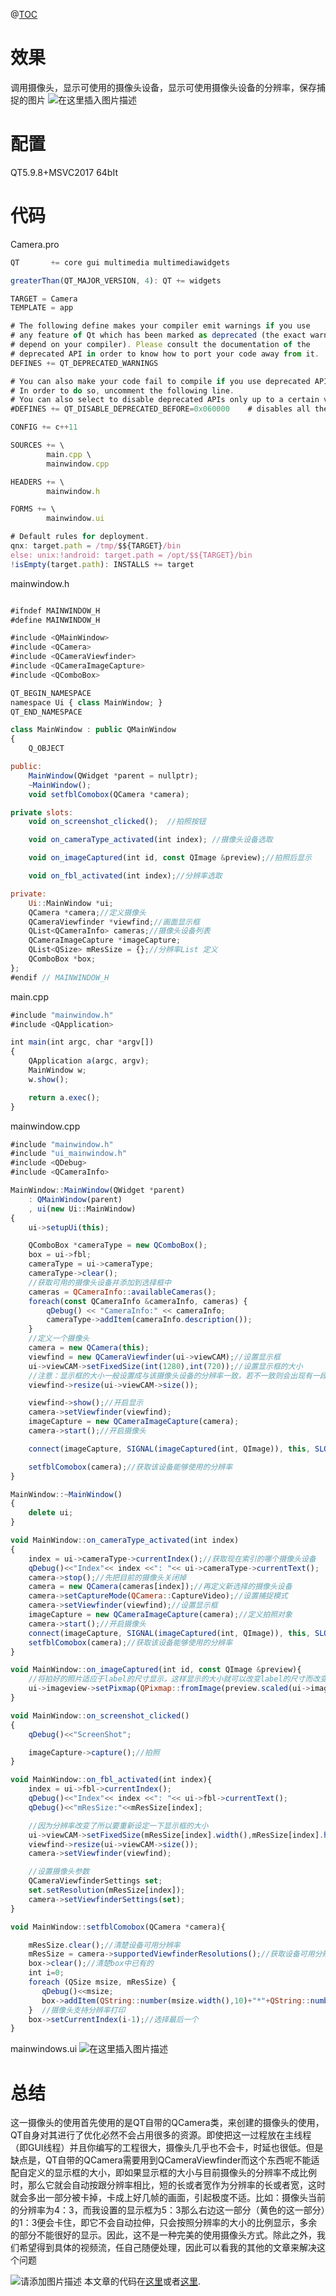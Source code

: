 ﻿@[TOC](QT摄像头)

# 效果

调用摄像头，显示可使用的摄像头设备，显示可使用摄像头设备的分辨率，保存捕捉的图片
![在这里插入图片描述](https://img-blog.csdnimg.cn/6d009cbc29b84d279b72f3daea70744a.png?x-oss-process=image/watermark,type_d3F5LXplbmhlaQ,shadow_50,text_Q1NETiBAQ2xvdWR5X3RvX3N1bm55,size_20,color_FFFFFF,t_70,g_se,x_16)
# 配置
QT5.9.8+MSVC2017 64bIt
# 代码
Camera.pro
```javascript
QT       += core gui multimedia multimediawidgets

greaterThan(QT_MAJOR_VERSION, 4): QT += widgets

TARGET = Camera
TEMPLATE = app

# The following define makes your compiler emit warnings if you use
# any feature of Qt which has been marked as deprecated (the exact warnings
# depend on your compiler). Please consult the documentation of the
# deprecated API in order to know how to port your code away from it.
DEFINES += QT_DEPRECATED_WARNINGS

# You can also make your code fail to compile if you use deprecated APIs.
# In order to do so, uncomment the following line.
# You can also select to disable deprecated APIs only up to a certain version of Qt.
#DEFINES += QT_DISABLE_DEPRECATED_BEFORE=0x060000    # disables all the APIs deprecated before Qt 6.0.0

CONFIG += c++11

SOURCES += \
        main.cpp \
        mainwindow.cpp

HEADERS += \
        mainwindow.h

FORMS += \
        mainwindow.ui

# Default rules for deployment.
qnx: target.path = /tmp/$${TARGET}/bin
else: unix:!android: target.path = /opt/$${TARGET}/bin
!isEmpty(target.path): INSTALLS += target

```
mainwindow.h
```javascript

#ifndef MAINWINDOW_H
#define MAINWINDOW_H

#include <QMainWindow>
#include <QCamera>
#include <QCameraViewfinder>
#include <QCameraImageCapture>
#include <QComboBox>

QT_BEGIN_NAMESPACE
namespace Ui { class MainWindow; }
QT_END_NAMESPACE

class MainWindow : public QMainWindow
{
    Q_OBJECT

public:
    MainWindow(QWidget *parent = nullptr);
    ~MainWindow();
    void setfblComobox(QCamera *camera);

private slots:
    void on_screenshot_clicked();  //拍照按钮

    void on_cameraType_activated(int index); //摄像头设备选取

    void on_imageCaptured(int id, const QImage &preview);//拍照后显示

    void on_fbl_activated(int index);//分辨率选取

private:
    Ui::MainWindow *ui;
    QCamera *camera;//定义摄像头
    QCameraViewfinder *viewfind;//画面显示框
    QList<QCameraInfo> cameras;//摄像头设备列表
    QCameraImageCapture *imageCapture;
    QList<QSize> mResSize = {};//分辨率List 定义
    QComboBox *box;
};
#endif // MAINWINDOW_H
```

main.cpp
```javascript
#include "mainwindow.h"
#include <QApplication>

int main(int argc, char *argv[])
{
    QApplication a(argc, argv);
    MainWindow w;
    w.show();

    return a.exec();
}

```
mainwindow.cpp
```javascript
#include "mainwindow.h"
#include "ui_mainwindow.h"
#include <QDebug>
#include <QCameraInfo>

MainWindow::MainWindow(QWidget *parent)
    : QMainWindow(parent)
    , ui(new Ui::MainWindow)
{
    ui->setupUi(this);

    QComboBox *cameraType = new QComboBox();
    box = ui->fbl;
    cameraType = ui->cameraType;
    cameraType->clear();
    //获取可用的摄像头设备并添加到选择框中
    cameras = QCameraInfo::availableCameras();
    foreach(const QCameraInfo &cameraInfo, cameras) {
        qDebug() << "CameraInfo:" << cameraInfo;
        cameraType->addItem(cameraInfo.description());
    }
    //定义一个摄像头
    camera = new QCamera(this);
    viewfind = new QCameraViewfinder(ui->viewCAM);//设置显示框
    ui->viewCAM->setFixedSize(int(1280),int(720));//设置显示框的大小
    //注意：显示框的大小一般设置成与该摄像头设备的分辨率一致，若不一致则会出现有一段区域卡住
    viewfind->resize(ui->viewCAM->size());

    viewfind->show();//开启显示
    camera->setViewfinder(viewfind);
    imageCapture = new QCameraImageCapture(camera);
    camera->start();//开启摄像头

    connect(imageCapture, SIGNAL(imageCaptured(int, QImage)), this, SLOT(on_imageCaptured(int, QImage)));

    setfblComobox(camera);//获取该设备能够使用的分辨率
}

MainWindow::~MainWindow()
{
    delete ui;
}

void MainWindow::on_cameraType_activated(int index)
{
    index = ui->cameraType->currentIndex();//获取现在索引的哪个摄像头设备
    qDebug()<<"Index"<< index <<": "<< ui->cameraType->currentText();
    camera->stop();//先把目前的摄像头关闭掉
    camera = new QCamera(cameras[index]);//再定义新选择的摄像头设备
    camera->setCaptureMode(QCamera::CaptureVideo);//设置捕捉模式
    camera->setViewfinder(viewfind);//设置显示框
    imageCapture = new QCameraImageCapture(camera);//定义拍照对象
    camera->start();//开启摄像头
    connect(imageCapture, SIGNAL(imageCaptured(int, QImage)), this, SLOT(on_imageCaptured(int, QImage)));
    setfblComobox(camera);//获取该设备能够使用的分辨率
}

void MainWindow::on_imageCaptured(int id, const QImage &preview){
    //将拍好的照片适应于label的尺寸显示，这样显示的大小就可以改变label的尺寸而改变照片显示的尺寸了
    ui->imageview->setPixmap(QPixmap::fromImage(preview.scaled(ui->imageview->width(),ui->imageview->height())));
}

void MainWindow::on_screenshot_clicked()
{
    qDebug()<<"ScreenShot";

    imageCapture->capture();//拍照
}

void MainWindow::on_fbl_activated(int index){
    index = ui->fbl->currentIndex();
    qDebug()<<"Index"<< index <<": "<< ui->fbl->currentText();
    qDebug()<<"mResSize:"<<mResSize[index];

    //因为分辨率改变了所以要重新设定一下显示框的大小
    ui->viewCAM->setFixedSize(mResSize[index].width(),mResSize[index].height());
    viewfind->resize(ui->viewCAM->size());
    camera->setViewfinder(viewfind);

    //设置摄像头参数
    QCameraViewfinderSettings set;
    set.setResolution(mResSize[index]);
    camera->setViewfinderSettings(set);
}

void MainWindow::setfblComobox(QCamera *camera){

    mResSize.clear();//清楚设备可用分辨率
    mResSize = camera->supportedViewfinderResolutions();//获取设备可用分辨率
    box->clear();//清楚box中已有的
    int i=0;
    foreach (QSize msize, mResSize) {
       qDebug()<<msize;
       box->addItem(QString::number(msize.width(),10)+"*"+QString::number(msize.height(),10), i++);//将每个可用的分辨率添加到box中
    }  //摄像头支持分辨率打印
    box->setCurrentIndex(i-1);//选择最后一个
}
```

mainwindows.ui
![在这里插入图片描述](https://img-blog.csdnimg.cn/df7bc974d3414f1f945da073eae2482c.png?x-oss-process=image/watermark,type_d3F5LXplbmhlaQ,shadow_50,text_Q1NETiBAQ2xvdWR5X3RvX3N1bm55,size_20,color_FFFFFF,t_70,g_se,x_16)
# 总结
这一摄像头的使用首先使用的是QT自带的QCamera类，来创建的摄像头的使用，QT自身对其进行了优化必然不会占用很多的资源。即使把这一过程放在主线程（即GUI线程）并且你编写的工程很大，摄像头几乎也不会卡，时延也很低。但是缺点是，QT自带的QCamera需要用到QCameraViewfinder而这个东西呢不能适配自定义的显示框的大小，即如果显示框的大小与目前摄像头的分辨率不成比例时，那么它就会自动按跟分辨率相比，短的长或者宽作为分辨率的长或者宽，这时就会多出一部分被卡掉，卡成上好几帧的画面，引起极度不适。比如：摄像头当前的分辨率为4：3，而我设置的显示框为5：3那么右边这一部分（黄色的这一部分）的1：3便会卡住，即它不会自动拉伸，只会按照分辨率的大小的比例显示，多余的部分不能很好的显示。因此，这不是一种完美的使用摄像头方式。除此之外，我们希望得到具体的视频流，任自己随便处理，因此可以看我的其他的文章来解决这个问题


![请添加图片描述](https://img-blog.csdnimg.cn/4c3cc21979dc4d49b1d5dfc77ec1bbd9.png?x-oss-process=image/watermark,type_d3F5LXplbmhlaQ,shadow_50,text_Q1NETiBAQ2xvdWR5X3RvX3N1bm55,size_20,color_FFFFFF,t_70,g_se,x_16)
本文章的代码在[这里](https://gitee.com/cloudytosunny/qt/tree/master/Camera)或者[这里](https://github.com/Cloudytosunny/QT/tree/master/Camera).
